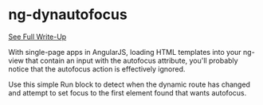 # ng-dynautofocus

[See Full Write-Up](http://rommelsantor.com/clog/2015/10/14/angularjs-auto-focus-input-after-router-template-is-loaded-in-spa/)

With single-page apps in AngularJS, loading HTML templates into your ng-view that contain an input with the autofocus attribute, you'll probably notice that the autofocus action is effectively ignored.

Use this simple Run block to detect when the dynamic route has changed and attempt to set focus to the first element found that wants autofocus.
